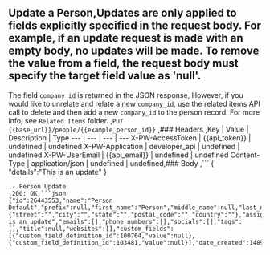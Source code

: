 ## Update a Person,Updates are only applied to fields explicitly specified in the request body. For example, if an update request is made with an empty body, no updates will be made. To remove the value from a field, the request body must specify the target field value as 'null'.

The field `company_id` is returned in the JSON response, However, if you would like to unrelate and relate a new `company_id`, use the related items API call to delete and then add a new `company_id` to the person record. For more info, see `Related Items` folder.
,```PUT {{base_url}}/people/{{example_person_id}}```
,### Headers
,Key | Value | Description | Type
--- | --- | --- | ---
X-PW-AccessToken | {{api_token}} | undefined | undefined
X-PW-Application | developer_api | undefined | undefined
X-PW-UserEmail | {{api_email}} | undefined | undefined
Content-Type | application/json | undefined | undefined,### Body
,```
{
  "details":"This is an update"
}
```,### Example Responses
,- Person Update
,200: OK,```json
{"id":26443553,"name":"Person Default","prefix":null,"first_name":"Person","middle_name":null,"last_name":"Default","suffix":null,"address":{"street":"","city":"","state":"","postal_code":"","country":""},"assignee_id":137658,"company_id":null,"company_name":null,"contact_type_id":451490,"details":"This is an update","emails":[],"phone_numbers":[],"socials":[],"tags":[],"title":null,"websites":[],"custom_fields":[{"custom_field_definition_id":100764,"value":null},{"custom_field_definition_id":103481,"value":null}],"date_created":1489018908,"date_modified":1496699863,"interaction_count":0}
```